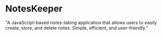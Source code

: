 # NotesKeeper
"A JavaScript-based notes-taking application that allows users to easily create, store, and delete notes. Simple, efficient, and user-friendly."
